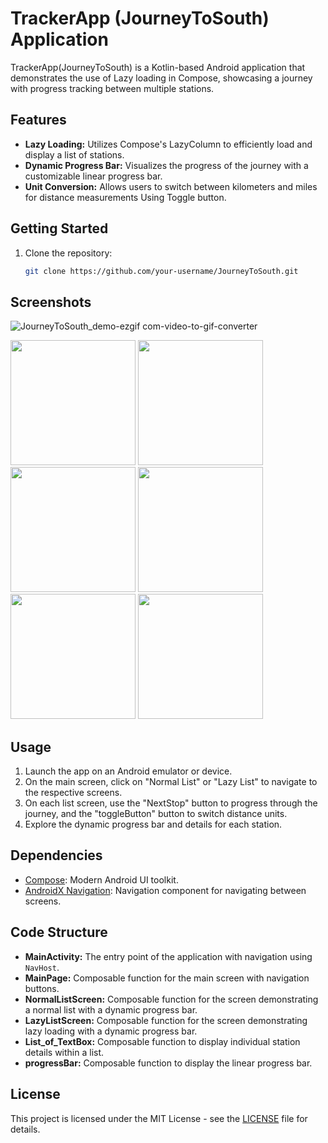 # TrackerApp (JourneyToSouth) Application

TrackerApp(JourneyToSouth)  is a Kotlin-based Android application that demonstrates the use of Lazy loading in Compose, showcasing a journey with progress tracking between multiple stations.

## Features

- **Lazy Loading:** Utilizes Compose's LazyColumn to efficiently load and display a list of stations.
- **Dynamic Progress Bar:** Visualizes the progress of the journey with a customizable linear progress bar.
- **Unit Conversion:** Allows users to switch between kilometers and miles for distance measurements Using Toggle button.

## Getting Started

1. Clone the repository:

   ```bash
   git clone https://github.com/your-username/JourneyToSouth.git
## Screenshots
![JourneyToSouth_demo-ezgif com-video-to-gif-converter](https://github.com/Yogender21505/TrackerApp/assets/104339650/818c2657-80e7-4925-be49-ad059094f336)


<img src="https://github.com/Yogender21505/TrackerApp/assets/104339650/823a99ee-4143-4fbd-9958-7fa569e6767c" width="200">
<img src="https://github.com/Yogender21505/TrackerApp/assets/104339650/208dd3e4-74ba-46bd-9e40-54fc7a76d1a7" width="200">
<img src="https://github.com/Yogender21505/TrackerApp/assets/104339650/770238bf-bba1-4e46-af61-3e59f5b2bf02" width="200">
<img src="https://github.com/Yogender21505/TrackerApp/assets/104339650/75cc8be4-13b3-4f7d-9dd5-1f77f472799e" width="200">
<img src="https://github.com/Yogender21505/TrackerApp/assets/104339650/bdf6c06d-f53e-48f9-bcb4-21cf34bf6046" width="200">
<img src="https://github.com/Yogender21505/TrackerApp/assets/104339650/29e3d026-d9e1-4d8c-bc0c-274acfca9606" width="200">


## Usage

1. Launch the app on an Android emulator or device.
2. On the main screen, click on "Normal List" or "Lazy List" to navigate to the respective screens.
3. On each list screen, use the "NextStop" button to progress through the journey, and the "toggleButton" button to switch distance units.
4. Explore the dynamic progress bar and details for each station.

## Dependencies

- [Compose](https://developer.android.com/jetpack/compose): Modern Android UI toolkit.
- [AndroidX Navigation](https://developer.android.com/guide/navigation): Navigation component for navigating between screens.

## Code Structure

- **MainActivity:** The entry point of the application with navigation using `NavHost`.
- **MainPage:** Composable function for the main screen with navigation buttons.
- **NormalListScreen:** Composable function for the screen demonstrating a normal list with a dynamic progress bar.
- **LazyListScreen:** Composable function for the screen demonstrating lazy loading with a dynamic progress bar.
- **List_of_TextBox:** Composable function to display individual station details within a list.
- **progressBar:** Composable function to display the linear progress bar.

## License

This project is licensed under the MIT License - see the [LICENSE](LICENSE) file for details.
